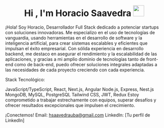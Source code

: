 <h1 align="center"><b>Hi , I'm Horacio Saavedra </b><img src="https://media.giphy.com/media/hvRJCLFzcasrR4ia7z/giphy.gif" width="35"></h1>
¡Hola! Soy Horacio, Desarrollador Full Stack dedicado a potenciar startups con soluciones innovadoras.
Me especializo en el uso de tecnologías de vanguardia, usando herramientas en el desarrollo de software y la inteligencia artificial, para crear sistemas escalables y eficientes que impulsan el éxito empresarial. Con sólida experiencia en desarrollo backend, me destaco en asegurar el rendimiento y la escalabilidad de las aplicaciones, y gracias a mi amplio dominio de tecnologías tanto de front-end como de back-end, puedo ofrecer soluciones integrales adaptadas a las necesidades de cada proyecto creciendo con cada experiencia.

Stack Tecnológico:

JavaScript/TypeScript, React, Next.js, Angular
Node.js, Express, Nest.js
MongoDB, MySQL, PostgreSQL
Tailwind CSS, JWT, Redux
Estoy comprometido a trabajar estrechamente con equipos, superar desafíos y ofrecer resultados excepcionales que impulsen el crecimiento.

¡Conectemos!
Email: hsaavedrauba@gmail.com
LinkedIn: [Tu perfil de LinkedIn]

